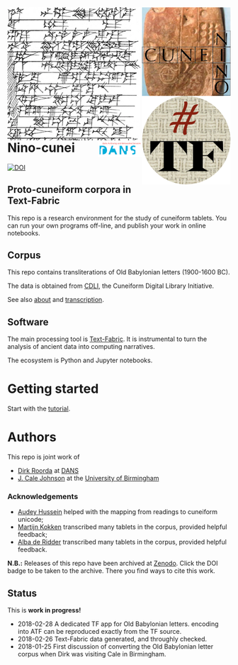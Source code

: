 <div>
<img src="docs/images/logo.png" align="left" width="300"/>
<img src="docs/images/ninologo.png" align="right" width="200"/>
<img src="docs/images/tf.png" align="right" width="200"/>
<img src="docs/images/dans.png" align="right" width="100"/>
</div>

Nino-cunei
==========

[![DOI](https://zenodo.org/badge/DOI/10.5281/zenodo.167956619.svg)](https://doi.org/10.5281/zenodo.2579207)

Proto-cuneiform corpora in Text-Fabric
--------------------------------------

This repo is a research environment for the study of cuneiform tablets. You can
run your own programs off-line, and publish your work in online notebooks.

Corpus
------

This repo contains transliterations of Old Babylonian letters (1900-1600 BC).

The data is obtained from [CDLI](https://cdli.ucla.edu), the Cuneiform Digital
Library Initiative.

See also
[about](docs/about.md)
and
[transcription](docs/transcription.md).

Software
--------

The main processing tool is [Text-Fabric](https://github.com/annotation/text-fabric/).
It is instrumental to
turn the analysis of ancient data into computing narratives.

The ecosystem is Python and Jupyter notebooks.

Getting started
===============

Start with the
[tutorial](https://nbviewer.jupyter.org/github/annotation/tutorials/blob/master/oldbabylonian/start.ipynb).

Authors
=======

This repo is joint work of

*   [Dirk Roorda](https://www.linkedin.com/in/dirkroorda/) at
    [DANS](https://www.dans.knaw.nl)
*   [J. Cale Johnson](https://www.birmingham.ac.uk/staff/profiles/caha/johnson-cale.aspx)
    at the
    [University of Birmingham](https://www.birmingham.ac.uk/schools/historycultures/departments/caha/index.aspx)

### Acknowledgements

* [Audey Hussein](https://www.linkedin.com/in/audayhussein/?originalSubdomain=ca)
  helped with the mapping from readings to cuneiform unicode;
* [Martijn Kokken](https://openaccess.leidenuniv.nl/handle/1887/45073)
  transcribed many tablets in the corpus, provided helpful feedback;
* [Alba de Ridder](https://openaccess.leidenuniv.nl/handle/1887/68350)
  transcribed many tablets in the corpus, provided helpful feedback.

**N.B.:** Releases of this repo have been archived at [Zenodo](https://zenodo.org).
Click the DOI badge to be taken to the archive. There you find ways to cite this work.

Status
------

This is **work in progress!**

*   2018-02-28 A dedicated TF app for Old Babylonian letters.
    encoding into ATF can be reproduced exactly from the TF source.
*   2018-02-26 Text-Fabric data generated, and throughly checked.
*   2018-01-25 First discussion of converting the Old Babylonian letter corpus when Dirk was visiting
    Cale in Birmingham.

